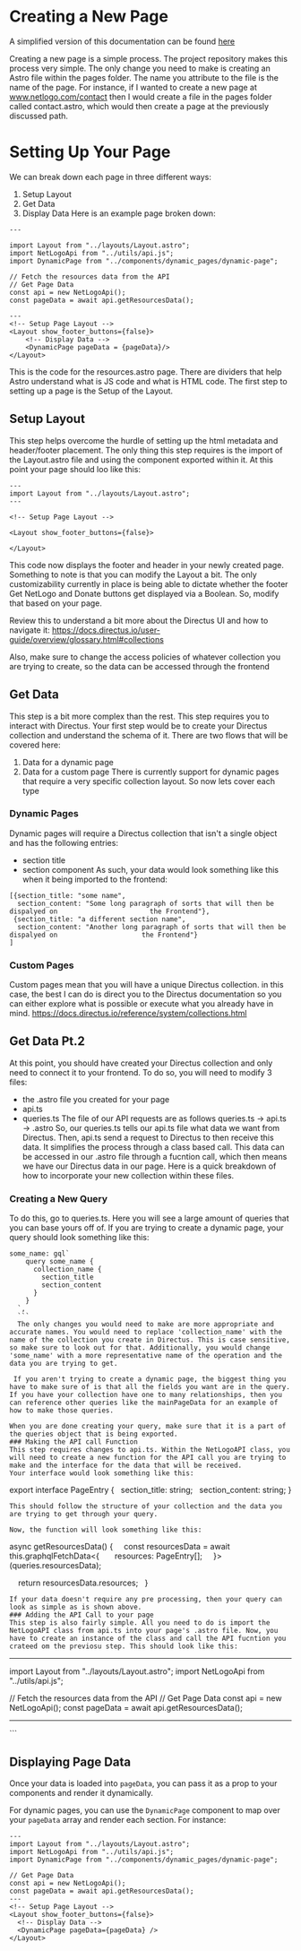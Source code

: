 # Creating a New Page

A simplified version of this documentation can be found [here](create-pages.md)

Creating a new page is a simple process. The project repository makes this process very simple. The only change you need to make is creating an Astro file within the pages folder. The name you attribute to the file is the name of the page. For instance, if I wanted to create a new page at www.netlogo.com/contact then I would create a file in the pages folder called contact.astro, which would then create a page at the previously discussed path.

# Setting Up Your Page

We can break down each page in three different ways:
1. Setup Layout
2. Get Data
3. Display Data
Here is an example page broken down:

```
---

import Layout from "../layouts/Layout.astro";
import NetLogoApi from "../utils/api.js";
import DynamicPage from "../components/dynamic_pages/dynamic-page";

// Fetch the resources data from the API
// Get Page Data
const api = new NetLogoApi();
const pageData = await api.getResourcesData();

---
<!-- Setup Page Layout -->
<Layout show_footer_buttons={false}>
    <!-- Display Data -->
    <DynamicPage pageData = {pageData}/>
</Layout>
```

This is the code for the resources.astro page. There are dividers that help Astro understand what is JS code and what is HTML code. The first step to setting up a page is the Setup of the Layout.

## Setup Layout
This step helps overcome the hurdle of setting up the html metadata and header/footer placement. The only thing this step requires is the import of the Layout.astro file and using the component exported within it. At this point your page should loo like this:
```
---
import Layout from "../layouts/Layout.astro";
---

<!-- Setup Page Layout -->

<Layout show_footer_buttons={false}>

</Layout>
```
This code now displays the footer and header in your newly created page.  Something to note is that you can modify the Layout a bit. The only customizability currently in place is being able to dictate whether the footer Get NetLogo and Donate buttons get displayed via a Boolean. So, modify that based on your page.

Review this to understand a bit more about the Directus UI and how to navigate it:
https://docs.directus.io/user-guide/overview/glossary.html#collections

Also, make sure to change the access policies of whatever collection you are trying to create, so the data can be accessed through the frontend
## Get Data 
This step is a bit more complex than the rest. This step requires you to interact with Directus. Your first step would be to create your Directus collection and understand the schema of it. There are two flows that will be covered here:
1. Data for a dynamic page
2. Data for a custom page
There is currently support for dynamic pages that require a very specific collection layout. So now lets cover each type

### Dynamic Pages
Dynamic pages will require a Directus collection that isn't a single object and has the following entries:
- section title
- section component
As such, your data would look something like this when it being imported to the frontend:
```
[{section_title: "some name", 
  section_content: "Some long paragraph of sorts that will then be dispalyed on                       the Frontend"},
 {section_title: "a different section name", 
  section_content: "Another long paragraph of sorts that will then be dispalyed on                     the Frontend"}
]
```

### Custom Pages
Custom pages mean that you will have a unique Directus collection. in this case, the best I can do is direct you to the Directus documentation so you can either explore what is possible or execute what you already have in mind.
https://docs.directus.io/reference/system/collections.html

## Get Data Pt.2

At this point, you should have created your Directus collection and only need to connect it to your frontend. To do so, you will need to modify 3 files:
- the .astro file you created for your page
- api.ts
- queries.ts
The file of our API requests are as follows
queries.ts -> api.ts -> .astro
So, our queries.ts tells our api.ts file what data we want from Directus. Then, api.ts send a request to Directus to then receive this data. It simplifies the process through a class based call. This data can be accessed in our .astro file through a fucntion call, which then means we have our Directus data in our page. Here is a quick breakdown of how to incorporate your new collection within these files. 
### Creating a New Query
To do this, go to queries.ts. Here you will see a large amount of queries that you can base yours off of. If you are trying to create a dynamic page, your query should look something like this:
```
some_name: gql`
    query some_name {
      collection_name {
        section_title
        section_content
      }
    }
  `,
  ```
  The only changes you would need to make are more appropriate and accurate names. You would need to replace 'collection_name' with the name of the collection you create in Directus. This is case sensitive, so make sure to look out for that. Additionally, you would change 'some_name' with a more representative name of the operation and the data you are trying to get. 
  
 If you aren't trying to create a dynamic page, the biggest thing you have to make sure of is that all the fields you want are in the query. If you have your collection have one to many relationships, then you can reference other queries like the mainPageData for an example of how to make those queries.

When you are done creating your query, make sure that it is a part of the queries object that is being exported.
### Making the API call Function
This step requires changes to api.ts. Within the NetLogoAPI class, you will need to create a new function for the API call you are trying to make and the interface for the data that will be received.
Your interface would look something like this:
```
export interface PageEntry {
  section_title: string;
  section_content: string;
}
```
This should follow the structure of your collection and the data you are trying to get through your query.

Now, the function will look something like this:
```
async getResourcesData() {
    const resourcesData = await this.graphqlFetchData<{
      resources: PageEntry[];
    }>(queries.resourcesData);

    return resourcesData.resources;
  }
```
If your data doesn't require any pre processing, then your query can look as simple as is shown above. 
### Adding the API Call to your page
This step is also fairly simple. All you need to do is import the NetLogoAPI class from api.ts into your page's .astro file. Now, you have to create an instance of the class and call the API fucntion you crateed om the previosu step. This should look like this:
```
---

import Layout from "../layouts/Layout.astro";
import NetLogoApi from "../utils/api.js";

// Fetch the resources data from the API
// Get Page Data
const api = new NetLogoApi();
const pageData = await api.getResourcesData();

---
<!-- Setup Page Layout -->
<Layout show_footer_buttons={false}>
</Layout>
```

## Displaying Page Data

Once your data is loaded into `pageData`, you can pass it as a prop to your components and render it dynamically.

For dynamic pages, you can use the `DynamicPage` component to map over your `pageData` array and render each section. For instance:
```
---
import Layout from "../layouts/Layout.astro";
import NetLogoApi from "../utils/api.js";
import DynamicPage from "../components/dynamic_pages/dynamic-page";

// Get Page Data
const api = new NetLogoApi();
const pageData = await api.getResourcesData();
---
<!-- Setup Page Layout -->
<Layout show_footer_buttons={false}>
  <!-- Display Data -->
  <DynamicPage pageData={pageData} />
</Layout>
